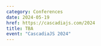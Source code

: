 ```yaml
---
category: Conferences
date: 2024-05-19
href: https://cascadiajs.com/2024
title: TBA
event: "CascadiaJS 2024"
---
```

